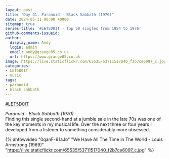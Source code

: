 ```yaml
---
layout: post
title: "Day 41: Paranoid - Black Sabbath (1970)"
date: 2024-05-11 00:00 +0000
sitemap: true
series-title: '#LET5D0IT - Top 50 singles from 1954 to 1976'
github-comments-issueid:
author:
  display_name: Andy
  login: admin
  email: andy@grange85.co.uk
  url: https://www.grange85.co.uk
image: https://live.staticflickr.com/65535/53711517040_f2b7ce6097_c.jpg
categories:
- LET5D0IT
- music
tags:
- paranoid
- black sabbath
---
```

[#LET5D0IT](https://bsky.app/profile/let5d0it.bsky.social)

_Paranoid - Black Sabbath (1970)_  
Finding this single second-hand at a jumble sale in the late 70s was one of the key moments in my musical life. Over the next three or four years I developed from a listener to something considerably more obsessed.

{% ahfowvideo "0qanF-91aJo" "We Have All The Time in The World - Louis Armstrong (1969)" "https://live.staticflickr.com/65535/53711517040_f2b7ce6097_c.jpg" %}

